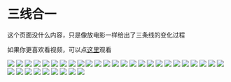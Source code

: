 # 三线合一

这个页面没什么内容，只是像放电影一样给出了三条线的变化过程

如果你更喜欢看视频，可以点[这里](https://b23.tv/hPLB5kR)观看

![](../resources/the-movie/0.png)
![](../resources/the-movie/1.png)
![](../resources/the-movie/2.png)
![](../resources/the-movie/3.png)
![](../resources/the-movie/4.png)
![](../resources/the-movie/5.png)
![](../resources/the-movie/6.png)
![](../resources/the-movie/7.png)
![](../resources/the-movie/8.png)
![](../resources/the-movie/9.png)
![](../resources/the-movie/10.png)
![](../resources/the-movie/11.png)
![](../resources/the-movie/12.png)
![](../resources/the-movie/13.png)
![](../resources/the-movie/14.png)
![](../resources/the-movie/15.png)
![](../resources/the-movie/16.png)
![](../resources/the-movie/17.png)
![](../resources/the-movie/18.png)
![](../resources/the-movie/19.png)
![](../resources/the-movie/20.png)
![](../resources/the-movie/21.png)
![](../resources/the-movie/22.png)
![](../resources/the-movie/23.png)
![](../resources/the-movie/24.png)
![](../resources/the-movie/25.png)
![](../resources/the-movie/26.png)
![](../resources/the-movie/27.png)
![](../resources/the-movie/28.png)
![](../resources/the-movie/29.png)
![](../resources/the-movie/30.png)
![](../resources/the-movie/31.png)
![](../resources/the-movie/32.png)
![](../resources/the-movie/33.png)

